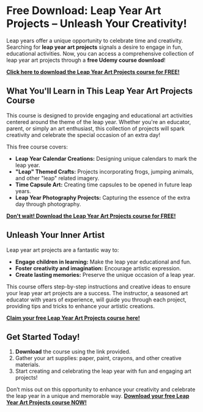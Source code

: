 # Free Download: Leap Year Art Projects – Unleash Your Creativity!

Leap years offer a unique opportunity to celebrate time and creativity. Searching for **leap year art projects** signals a desire to engage in fun, educational activities. Now, you can access a comprehensive collection of leap year art projects through a **free Udemy course download**!

[**Click here to download the Leap Year Art Projects course for FREE!**](https://udemywork.com/leap-year-art-projects)

## What You'll Learn in This Leap Year Art Projects Course

This course is designed to provide engaging and educational art activities centered around the theme of the leap year. Whether you're an educator, parent, or simply an art enthusiast, this collection of projects will spark creativity and celebrate the special occasion of an extra day!

This free course covers:
*   **Leap Year Calendar Creations:** Designing unique calendars to mark the leap year.
*   **"Leap" Themed Crafts:** Projects incorporating frogs, jumping animals, and other "leap" related imagery.
*   **Time Capsule Art:** Creating time capsules to be opened in future leap years.
*   **Leap Year Photography Projects:** Capturing the essence of the extra day through photography.

[**Don't wait! Download the Leap Year Art Projects course for FREE!**](https://udemywork.com/leap-year-art-projects)

## Unleash Your Inner Artist

Leap year art projects are a fantastic way to:

*   **Engage children in learning:** Make the leap year educational and fun.
*   **Foster creativity and imagination:** Encourage artistic expression.
*   **Create lasting memories:** Preserve the unique occasion of a leap year.

This course offers step-by-step instructions and creative ideas to ensure your leap year art projects are a success. The instructor, a seasoned art educator with years of experience, will guide you through each project, providing tips and tricks to enhance your artistic creations.

[**Claim your free Leap Year Art Projects course here!**](https://udemywork.com/leap-year-art-projects)

## Get Started Today!

1. **Download** the course using the link provided.
2. Gather your art supplies: paper, paint, crayons, and other creative materials.
3. Start creating and celebrating the leap year with fun and engaging art projects!

Don’t miss out on this opportunity to enhance your creativity and celebrate the leap year in a unique and memorable way. **[Download your free Leap Year Art Projects course NOW!](https://udemywork.com/leap-year-art-projects)**
